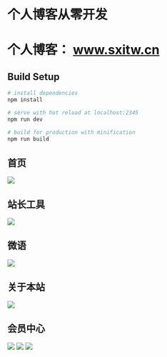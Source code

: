 # 	个人博客从零开发

#   个人博客： www.sxitw.cn


## Build Setup

``` bash
# install dependencies
npm install

# serve with hot reload at localhost:2345
npm run dev

# build for production with minification
npm run build

```

## 首页
<img src='http://106.52.232.16:8000/files/home.png'/>

## 站长工具
<img src='http://106.52.232.16:8000/files/tools.png'/>

## 微语
<img src='http://106.52.232.16:8000/files/whisper.png'/>

## 关于本站
<img src='http://106.52.232.16:8000/files/about.png'/>


## 会员中心
<img src='http://106.52.232.16:8000/files/admin.png'/>
<img src='http://106.52.232.16:8000/files/admin1.png'/>
<img src='http://106.52.232.16:8000/files/admin2.png'/>


